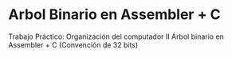 # Arbol Binario en Assembler + C
Trabajo Práctico: Organización del computador II
Árbol binario en Assembler + C (Convención de 32 bits)

